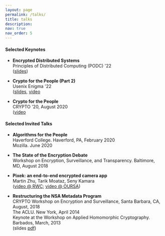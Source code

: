 ```yaml
---
layout: page
permalink: /talks/
title: talks 
description: 
nav: true
nav_order: 5 
---
```


#### Selected Keynotes
* **Encrypted Distributed Systems**  
Principles of Distributed Computing (PODC) '22  
([slides](pdf/podc.pdf))

* **Crypto for the People (Part 2)**  
Usenix Enigma '22  
([slides](pdf/enigma.pdf), [video](https://youtu.be/ZdFJ2dZDogI?si=RnheK3qe5azrdzbX)

* **Crypto for the People**  
CRYPTO '20, August 2020  
([video](https://www.youtube.com/live/Ygq9ci0GFhA?si=1J3D9ef-13nzOn74)


#### Selected Invited Talks
+ **Algorithms for the People**  
Haverford College. Haverford, PA, February 2020   
Mozilla. June 2020

+ **The State of the Encryption Debate**  
Workshop on Encryption, Surveillance, and Transparency. Baltimore, MD, August 2018

+ **Pixek: an end-to-end encrypted camera app**  
Martin Zhu, Tarik Moataz, Seny Kamara  
([video @ RWC](https://www.youtube.com/watch?v=RkuCWquegto); [video @ OURSA](https://www.youtube.com/watch?v=73beHpCQhj4&index=5&list=PL0Xq8fIrke_PO0WAz1OqNXkh-h-a7kGyf&frags=pl%2Cwn)) 

+ **Restructuring the NSA Metadata Program**  
CRYPTO Workshop on Encryption and Surveillance, Santa Barbara, CA, August, 2018  
The ACLU. New York, April 2014  
Keynote at the Workshop on Applied Homomorphic Cryptography. Barbados, March, 2013  
(slides [pdf](https://cs.brown.edu/people/seny/slides/metacrypt.pdf))
